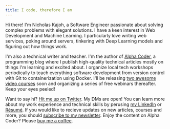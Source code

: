 ```yaml
---
title: I code, therefore I am
---
```


Hi there! I'm Nicholas Kajoh, a Software Engineer passionate about solving complex problems with elegant solutions. I have a keen interest in Web Development and Machine Learning. I particularly love writing web services, poking around servers, tinkering with Deep Learning models and figuring out how things work.

I'm also a technical writer and teacher. I'm the author of [Alpha Coder](/blog), a programming blog where I publish high-quality technical articles mostly on things I'm learning and excited about. I organize local tech workshops periodically to teach everything software development from version control with Git to containerization using Docker. I'll be releasing [two awesome video courses](/courses) soon and organizing a series of free webinars thereafter. Keep your eyes peeled!

Want to say hi? [Hit me up on Twitter](http://twitter.com/nicholaskajoh). My DMs are open! You can learn more about my work experience and technical skills by perusing [my LinkedIn](https://linkedin.com/in/nicholaskajoh) or [Résumé](http://bit.ly/nicks-cv-master). If you would like to recieve updates on new articles, courses and more, you should [subscribe to my newsletter](http://bit.ly/nksnewsletter). Enjoy the content on Alpha Coder? Please [buy me a coffee](http://buymeacoff.ee/nicholaskajoh).